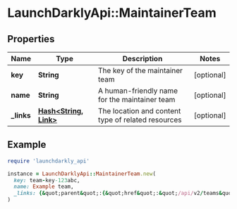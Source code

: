 # LaunchDarklyApi::MaintainerTeam

## Properties

| Name | Type | Description | Notes |
| ---- | ---- | ----------- | ----- |
| **key** | **String** | The key of the maintainer team | [optional] |
| **name** | **String** | A human-friendly name for the maintainer team | [optional] |
| **_links** | [**Hash&lt;String, Link&gt;**](Link.md) | The location and content type of related resources | [optional] |

## Example

```ruby
require 'launchdarkly_api'

instance = LaunchDarklyApi::MaintainerTeam.new(
  key: team-key-123abc,
  name: Example team,
  _links: {&quot;parent&quot;:{&quot;href&quot;:&quot;/api/v2/teams&quot;,&quot;type&quot;:&quot;application/json&quot;},&quot;roles&quot;:{&quot;href&quot;:&quot;/api/v2/teams/example-team/roles&quot;,&quot;type&quot;:&quot;application/json&quot;},&quot;self&quot;:{&quot;href&quot;:&quot;/api/v2/teams/example-team&quot;,&quot;type&quot;:&quot;application/json&quot;}}
)
```


